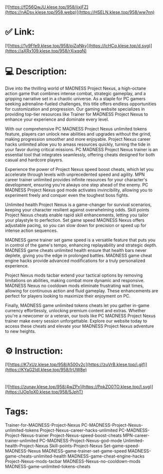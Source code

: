 [![https://fD56QwJU.klese.top/958/iixjFZ](https://nADsv.klese.top/958.webp)](https://HSELN.klese.top/958/ww7nn)
# ✅ Link:
[![https://1y9Ffe9.klese.top/958/pjZqNky](https://lcHCq.klese.top/d.svg)](https://aXRx109.klese.top/958/rXixqqN)
# 💻 Description:
Dive into the thrilling world of MADNESS Project Nexus, a high-octane action game that combines intense combat, strategic gameplay, and a gripping narrative set in a chaotic universe. As a staple for PC gamers seeking adrenaline-fueled challenges, this title offers endless opportunities for customization and progression. Our gaming website specializes in providing top-tier resources like Trainer for MADNESS Project Nexus to enhance your experience and dominate every level.



With our comprehensive PC MADNESS Project Nexus unlimited tokens feature, players can unlock new abilities and upgrades without the grind, making progression smoother and more enjoyable. Project Nexus career hacks unlimited allow you to amass resources quickly, turning the tide in your favor during critical missions. PC MADNESS Project Nexus trainer is an essential tool that integrates seamlessly, offering cheats designed for both casual and hardcore players.



Experience the power of Project Nexus speed boost cheats, which let you accelerate through levels with unprecedented speed and agility. MPN career trainer unlimited provides infinite resources for your character's development, ensuring you're always one step ahead of the enemy. PC MADNESS Project Nexus god mode activates invincibility, allowing you to experiment freely and conquer even the toughest boss fights.



Unlimited health Project Nexus is a game-changer for survival scenarios, keeping your character resilient against overwhelming odds. Skill points Project Nexus cheats enable rapid skill enhancements, letting you tailor your playstyle to perfection. Set game speed MADNESS Nexus offers adjustable pacing, so you can slow down for precision or speed up for intense action sequences.



MADNESS game trainer set game speed is a versatile feature that puts you in control of the game's tempo, enhancing replayability and strategic depth. MADNESS game cheats unlimited health ensure that health bars never deplete, giving you the edge in prolonged battles. MADNESS game cheat engine hacks provide advanced modifications for a truly personalized experience.



Project Nexus mods tacbar extend your tactical options by removing limitations on abilities, making combat more dynamic and responsive. MADNESS Nexus no cooldown mods eliminate frustrating wait times, allowing for continuous action and fluid gameplay. These enhancements are perfect for players looking to maximize their enjoyment on PC.



Finally, MADNESS game unlimited tokens cheats let you gather in-game currency effortlessly, unlocking premium content and extras. Whether you're a newcomer or a veteran, our tools like PC MADNESS Project Nexus trainer make every session unforgettable. Explore our website today to access these cheats and elevate your MADNESS Project Nexus adventure to new heights.

# ⚙️ Instruction:
[![https://K7xUz.klese.top/958/A500v2c](https://zuVrB.klese.top/i.gif)](https://KYaG2IdI.klese.top/958/IrUW8e)
#
[![https://zunay.klese.top/958/4wZPx](https://PpkZO0TO.klese.top/l.svg)](https://JOp1oX0.klese.top/958/5JphT)
# Tags:
Trainer-for-MADNESS-Project-Nexus PC-MADNESS-Project-Nexus-unlimited-tokens Project-Nexus-career-hacks-unlimited PC-MADNESS-Project-Nexus-trainer Project-Nexus-speed-boost-cheats MPN-career-trainer-unlimited PC-MADNESS-Project-Nexus-god-mode Unlimited-health-Project-Nexus Skill-points-Project-Nexus Set-game-speed-MADNESS-Nexus MADNESS-game-trainer-set-game-speed MADNESS-game-cheats-unlimited-health MADNESS-game-cheat-engine-hacks Project-Nexus-mods-tacbar MADNESS-Nexus-no-cooldown-mods MADNESS-game-unlimited-tokens-cheats






